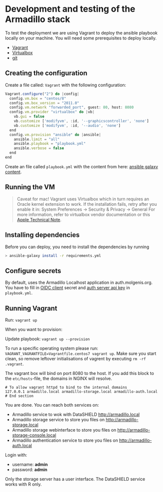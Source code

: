 # Development and testing of the Armadillo stack
To test the deployment we are using Vagrant to deploy the ansible playbook locally on your machine. You will need some prerequisites to deploy locally.

* [Vagrant](https://www.vagrantup.com/downloads)
* [Virtualbox](https://www.virtualbox.org/wiki/Downloads)
* [git](https://git-scm.com/downloads)

## Creating the configuration
Create a file called: `Vagrant` with the following configuration:

```javascript
Vagrant.configure("2") do |config|
  config.vm.box = "centos/8"
  config.vm.box_version = "2011.0"
  config.vm.network "forwarded_port", guest: 80, host: 8080
  config.vm.provider "virtualbox" do |vb|
    vb.gui = false
    vb.customize ['modifyvm', :id, '--graphicscontroller', 'none']
    vb.customize ['modifyvm', :id, '--audio', 'none']
  end
  config.vm.provision "ansible" do |ansible|
    ansible.limit = "all"
    ansible.playbook = "playbook.yml"
    ansible.verbose = false
  end
end
```

Create an file called `playbook.yml` with the content from here: [ansible galaxy content](#creating-playbook.yml).

## Running the VM
> Caveat for mac!
Vagrant uses Virtualbox which in turn requires an Oracle kernel extension to work.
If the installation fails, retry after you enable it in:
  System Preferences → Security & Privacy → General
For more information, refer to virtualbox vendor documentation or this [Apple Technical Note](https://developer.apple.com/library/content/technotes/tn2459/_index.html).

## Installing dependencies
Before you can deploy, you need to install the dependencies by running

```bash
> ansible-galaxy install -r requirements.yml
```

## Configure secrets
By default, uses the Armadillo Localhost application in auth.molgenis.org.
You have to fill in [OIDC client]() secret and [auth server api key]() in `playbook.yml`.

## Running Vagrant
Run: `vagrant up`

When you want to provision:

Update playbook: `vagrant up --provision`

To run a specific operating system please run: `VAGRANT_VAGRANTFILE=Vagrantfile.centos7 vagrant up`.
Make sure you start clean, so remove leftover initialisations of vagrent by executing `rm -rf .vagrant`.

The vagrant box will bind on port 8080 to the host. If you add this block to the `etc/hosts`-file, the domains 
in NGINX will resolve.

```
# To allow vagrant httpd to bind to the internal domains
127.0.0.1 armadillo.local armadillo-storage.local armadillo-auth.local
# End section
``` 

You are done. You can reach both services on:

* Armadillo service to wok with DataSHIELD
  http://armadillo.local
* Armadillo storage service to store you files on
  http://armadillo-storage.local
* Armadillo storage webinterface to store you files on
  http://armadillo-storage-console.local
* Armadillo authentication service to store you files on
  http://armadillo-auth.local

Login with:

* username: **admin**
* password: **admin**

Only the storage server has a user interface. The DataSHIELD service works with R only.
